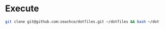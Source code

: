 # Execute

```bash
git clone git@github.com:zeachco/dotfiles.git ~/dotfiles && bash ~/dotfiles/setup.sh
```
